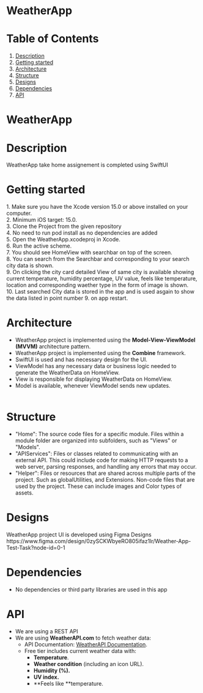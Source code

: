 # WeatherApp

# Table of Contents
1. [Description](#description)
2. [Getting started](#getting-started)
3. [Architecture](#architecture)
4. [Structure](#structure)
5. [Designs](#designs)
6. [Dependencies](#dependencies)
7. [API](#api)

# WeatherApp


# Description
<p>WeatherApp take home assignement is completed using SwiftUI<br>

# Getting started
<p>
1. Make sure you have the Xcode version 15.0 or above installed on your computer.<br>
2. Minimum iOS target: 15.0.<br>
3. Clone the Project from the given repository <br>
4. No need to run pod install as no dependencies are added<br>
5. Open the WeatherApp.xcodeproj in Xcode.<br>
6. Run the active scheme.<br>
7. You should see HomeView with searchbar on top of the screen.<br>
8. You can search from the Searchbar and corresponding to your search city data is shown.<br>
9. On clicking the city card detailed View of same city is available showing current temperature, humidity percentage, UV value, feels like temperature, location and corresponding waether type in the form of image is shown.<br>
10. Last searched City data is stored in the app and is used asgain to show the data listed in point number 9. on app restart.<br>

# Architecture
* WeatherApp project is implemented using the <strong>Model-View-ViewModel (MVVM)</strong> architecture pattern.
* WeatherApp project is implemented using the <strong>Combine</strong> framework.
* SwiftUI is used and has necessary design for the UI.
* ViewModel has any necessary data or business logic needed to generate the WeatherData on HomeView.
* View is responsible for displaying WeatherData on HomeView.
* Model is available, whenever ViewModel sends new updates.<br><br>


# Structure 
* "Home": The source code files for a specific module. Files within a module folder are organized into subfolders, such as "Views" or "Models".
* "APIServices": Files or classes related to communicating with an external API. This could include code for making HTTP requests to a web server, parsing responses, and handling any errors that may occur.
* "Helper": Files or resources that are shared across multiple parts of the project. Such as globalUtilities, and Extensions. Non-code files that are used by the project. These can include images and Color types of assets.


# Designs
<p>WeatherApp project UI is developed using Figma Designs https://www.figma.com/design/0zySCKWbyeRO805ifaz1lr/Weather-App-Test-Task?node-id=0-1</p>

# Dependencies
* No dependencies or third party libraries are used in this app


# API 
* We are using a REST API 
* We are using **WeatherAPI.com** to fetch weather data:
    - API Documentation: [WeatherAPI Documentation](https://www.weatherapi.com/docs/).
    - Free tier includes current weather data with:
        - **Temperature**.
        - **Weather condition** (including an icon URL).
        - **Humidity (%).**
        - **UV index.**
        - **Feels like **temperature.
